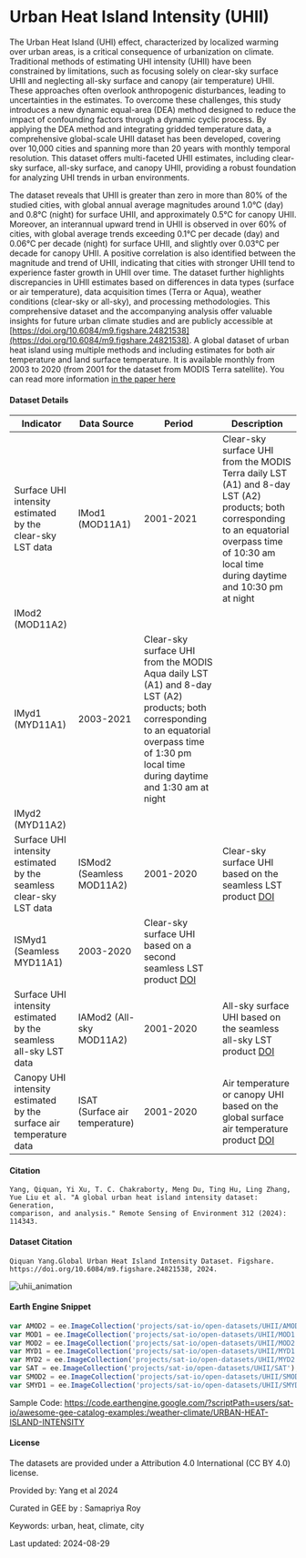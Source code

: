 # Urban Heat Island Intensity (UHII)

The Urban Heat Island (UHI) effect, characterized by localized warming over urban areas, is a critical consequence of urbanization on climate.
Traditional methods of estimating UHI intensity (UHII) have been constrained by limitations, such as focusing solely on clear-sky surface UHII and
neglecting all-sky surface and canopy (air temperature) UHII. These approaches often overlook anthropogenic disturbances, leading to uncertainties in the estimates. To overcome these challenges, this study introduces a new dynamic equal-area (DEA) method designed to reduce the impact of confounding factors through a dynamic cyclic process. By applying the DEA method and integrating gridded temperature data, a comprehensive global-scale UHII dataset has been developed, covering over 10,000 cities and spanning more than 20 years with monthly temporal resolution. This dataset offers multi-faceted UHII estimates, including clear-sky surface, all-sky surface, and canopy UHII, providing a robust foundation for analyzing UHI trends in urban environments.

The dataset reveals that UHII is greater than zero in more than 80% of the studied cities, with global annual average magnitudes around 1.0°C (day) and 0.8°C (night) for surface UHII, and approximately 0.5°C for canopy UHII. Moreover, an interannual upward trend in UHII is observed in over 60% of cities, with global average trends exceeding 0.1°C per decade (day) and 0.06°C per decade (night) for surface UHII, and slightly over 0.03°C per decade for canopy UHII. A positive correlation is also identified between the magnitude and trend of UHII, indicating that cities with stronger UHII tend to experience faster growth in UHII over time. The dataset further highlights discrepancies in UHII estimates based on differences in data types (surface or air temperature), data acquisition times (Terra or Aqua), weather conditions (clear-sky or all-sky), and processing methodologies. This comprehensive dataset and the accompanying analysis offer valuable insights for future urban climate studies and are publicly accessible at [https://doi.org/10.6084/m9.figshare.24821538](https://doi.org/10.6084/m9.figshare.24821538). A global dataset of urban heat island using multiple methods and including estimates for both air temperature and land surface temperature. It is available monthly from 2003 to 2020 (from 2001 for the dataset from MODIS Terra satellite). You can read more information [in the paper here](https://www.sciencedirect.com/science/article/pii/S0034425724003614?dgcid=coauthor)

#### Dataset Details

| Indicator                                         | Data Source                             | Period     | Description                                                                                                                                                       |
|---------------------------------------------------|-----------------------------------------|------------|-------------------------------------------------------------------------------------------------------------------------------------------------------------------|
| Surface UHI intensity estimated by the clear-sky LST data | IMod1 (MOD11A1)                         | 2001-2021  | Clear-sky surface UHI from the MODIS Terra daily LST (A1) and 8-day LST (A2) products; both corresponding to an equatorial overpass time of 10:30 am local time during daytime and 10:30 pm at night |
| IMod2 (MOD11A2)                                   |                                         |            |                                                                                                                                                                   |
| IMyd1 (MYD11A1)                                   | 2003-2021                               | Clear-sky surface UHI from the MODIS Aqua daily LST (A1) and 8-day LST (A2) products; both corresponding to an equatorial overpass time of 1:30 pm local time during daytime and 1:30 am at night |
| IMyd2 (MYD11A2)                                   |                                         |            |                                                                                                                                                                   |
| Surface UHI intensity estimated by the seamless clear-sky LST data | ISMod2 (Seamless MOD11A2)                | 2001-2020  | Clear-sky surface UHI based on the seamless LST product [DOI](https://doi.org/10.1016/j.rse.2022.113422)                                                          |
| ISMyd1 (Seamless MYD11A1)                         | 2003-2020                               | Clear-sky surface UHI based on a second seamless LST product [DOI](https://doi.org/10.5194/essd-14-651-2022)                                                      |
| Surface UHI intensity estimated by the seamless all-sky LST data | IAMod2 (All-sky MOD11A2)                  | 2001-2020  | All-sky surface UHI based on the seamless all-sky LST product [DOI](https://doi.org/10.1016/j.rse.2022.113422)                                                    |
| Canopy UHI intensity estimated by the surface air temperature data | ISAT (Surface air temperature)            | 2001-2020  | Air temperature or canopy UHI based on the global surface air temperature product [DOI](https://doi.org/10.1016/j.rse.2022.113422)                                |

#### Citation

```
Yang, Qiquan, Yi Xu, T. C. Chakraborty, Meng Du, Ting Hu, Ling Zhang, Yue Liu et al. "A global urban heat island intensity dataset: Generation,
comparison, and analysis." Remote Sensing of Environment 312 (2024): 114343.
```

#### Dataset Citation

```
Qiquan Yang.Global Urban Heat Island Intensity Dataset. Figshare. https://doi.org/10.6084/m9.figshare.24821538, 2024.
```

![uhii_animation](https://github.com/user-attachments/assets/901ce1e8-7e6a-445b-8d07-ad3248eae773)

#### Earth Engine Snippet

```js
var AMOD2 = ee.ImageCollection('projects/sat-io/open-datasets/UHII/AMOD2');
var MOD1 = ee.ImageCollection('projects/sat-io/open-datasets/UHII/MOD1');
var MOD2 = ee.ImageCollection('projects/sat-io/open-datasets/UHII/MOD2');
var MYD1 = ee.ImageCollection('projects/sat-io/open-datasets/UHII/MYD1');
var MYD2 = ee.ImageCollection('projects/sat-io/open-datasets/UHII/MYD2');
var SAT = ee.ImageCollection('projects/sat-io/open-datasets/UHII/SAT');
var SMOD2 = ee.ImageCollection('projects/sat-io/open-datasets/UHII/SMOD2');
var SMYD1 = ee.ImageCollection('projects/sat-io/open-datasets/UHII/SMYD1');
```
Sample Code: https://code.earthengine.google.com/?scriptPath=users/sat-io/awesome-gee-catalog-examples:/weather-climate/URBAN-HEAT-ISLAND-INTENSITY

#### License
The datasets are provided under a Attribution 4.0 International (CC BY 4.0) license.

Provided by: Yang et al 2024

Curated in GEE by : Samapriya Roy

Keywords: urban, heat, climate, city

Last updated: 2024-08-29
